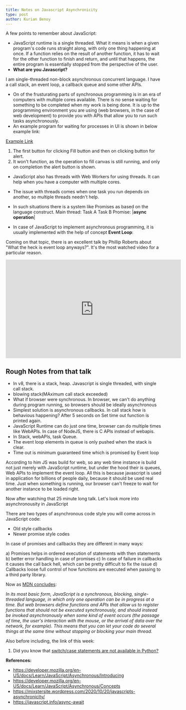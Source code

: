 ```yaml
---
title: Notes on Javascript Asynchronicity
type: post
author: Kurian Benoy
---
```



A few points to remember about JavaScript:

- JavaScript runtime is a single threaded. What it means is when a given program's code runs straight along, with only one thing happening at once. If a function relies on the result of another function, it has to wait for the other function to finish and return, and until that happens, the entire program is essentially stopped from the perspective of the user.
- **What are you Javascript?**

I am single-threaded non-block asynchronous concurrent language. I have a call stack, an event loop, a callback queue and some other APIs.

- On of the frusturating parts of synchronous programming is in an era of computers with multiple cores available. There is no sense waiting for something
to be completed when my work is being done. It is up to the programming environment you are using (web browsers, in the case of web development) to provide you with APIs that allow you to run such tasks asynchronously.
- An example program for waiting for processes in UI is shown in below example link:

[Example Link](https://mdn.github.io/learning-area/javascript/asynchronous/introducing/simple-sync-ui-blocking.html)

1. The first button for clicking Fill button and then on clicking button for alert. 
2. It won't function, as the operation to fill canvas is still running, and only on completion the alert button is shown.

- JavaScript also has threads with Web Workers for using threads. It can help when you have a computer with multiple cores.
- The issue with threads comes when one task you run depends on another, so multiple threads needn't  help.
- In such situations there is a system like Promises as based on the language construct.
Main thread: Task A                   Task B
    Promise:      |__async operation__|

- In case of JavaScript to implement asynchronous programming, it is usually implemented with the help of concept **Event Loop**:

Coming on that topic, there is an excellent talk by Phillip Roberts about "What the heck is event loop
anyways?". It's the most watched video for a particular reason.

<iframe width="560" height="315" src="https://www.youtube.com/embed/8aGhZQkoFbQ" title="YouTube video player" frameborder="0" allow="accelerometer; autoplay; clipboard-write; encrypted-media; gyroscope; picture-in-picture" allowfullscreen></iframe>

Rough Notes from that talk
----
- In v8, there is a stack, heap. Javascript is single threaded, with single call stack.
- blowing stack(MAximum call stack exceeded)
- What if browser were synchronous. In browser, we can't do anything during program running, so browsers
should be ideally asynchronous
- Simplest solution is asynchronous callbacks. In call stack how is behavious happening? After 5 seconds 
on Set time out function is printed again.
- JavaScript Runtime can do just one time, browser can do multiple times like WebAPIs. In case of NodeJS, there is C APIs instead of webapis.
- In Stack, webAPIs, task Queue.
- The event loop elements in queue is only pushed when the stack is clear.
- Time out is minimum guaranteed time which is promised by Event loop

According to him JS was build for web, so any web time instance is build not just merely with 
JavaScript runtime, but under the hood their is queues, Web APIs to implement the event loop.
All this is because javascript is used in application for billions of people daily, because it 
should be used real time. Just when something is running, our browser can't freeze to wait for another
instance to be loaded right.


Now after watching that 25 minute long talk. Let's look more into asynchronousity in JavaScript

There are two types of asynchronous code style you will come across in JavaScript code:
- Old style callbacks
- Newer promise style codes

In case of promises and callbacks they are different in many ways:

a) Promises helps in ordered execution of statements with then statements
b) better error handling in case of promises
c) In case of failure in callbacks it causes the call back hell, which can
be pretty difficult to fix the issue
d) Callbacks loose full control of how functions are executed when passing
to a third party library.

Now as [MDN concludes](https://developer.mozilla.org/en-US/docs/Learn/JavaScript/Asynchronous/Introducing):

*In its most basic form, JavaScript is a synchronous, blocking, single-threaded language, in which only one operation can be in progress at a time. But web browsers define functions and APIs that allow us to register functions that should not be executed synchronously, and should instead be invoked asynchronously when some kind of event occurs (the passage of time, the user's interaction with the mouse, or the arrival of data over the network, for example). This means that you can let your code do several things at the same time without stopping or blocking your main thread.*

Also before including, the link of this week:

1. Did you know that [switch/case statements are not available in Python?](https://docs.python.org/3/faq/design.html?highlight=case%20switch#why-isn-t-there-a-switch-or-case-statement-in-python)

**References:**

- https://developer.mozilla.org/en-US/docs/Learn/JavaScript/Asynchronous/Introducing
- https://developer.mozilla.org/en-US/docs/Learn/JavaScript/Asynchronous/Concepts
- https://mixstersite.wordpress.com/2020/10/20/javascripts-asynchronicity/
- https://javascript.info/async-await
